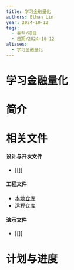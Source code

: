```yaml
---
title: 学习金融量化
authors: Ethan Lin
year: 2024-10-12
tags:
  - 类型/项目
  - 日期/2024-10-12
aliases:
  - 学习金融量化
---
```

# 学习金融量化

# 简介




# 相关文件

#### 设计与开发文件
- [[]]

#### 工程文件
- [本地仓库](file://~)
- [远程仓库](https://)

#### 演示文件
- [[]]



# 计划与进度


